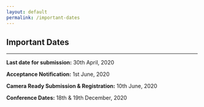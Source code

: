 ```yaml
---
layout: default
permalink: /important-dates
---
```

## Important Dates
---

**Last date for submission:** 30th April, 2020

**Acceptance Notification:** 1st June, 2020

**Camera Ready Submission & Registration:** 10th June, 2020

**Conference Dates:**  18th & 19th December, 2020
